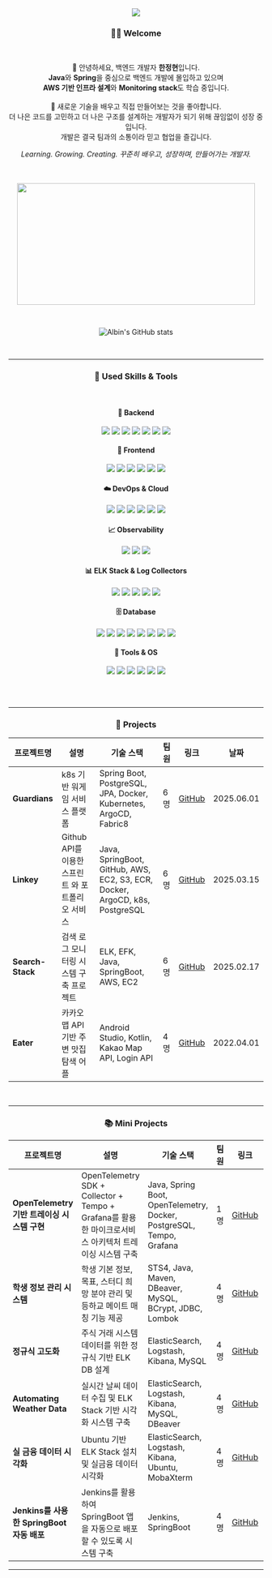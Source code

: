 <br>
<br>
<p align='center'>
    <img src="https://capsule-render.vercel.app/api?type=waving&color=90ee90&text=Learning,%20Growing,%20Creating&fontAlignY=50&fontColor=EEE4E1&fontSize=45&height=180&width=500&animation=fadeIn&borderRadius=30"/>
</p>



<h3 align="center">🙋‍♂️ Welcome</h3>

<br>

<p align="center">
  👋 안녕하세요, 백엔드 개발자 <strong>한정현</strong>입니다. <br>
  <strong>Java</strong>와 <strong>Spring</strong>을 중심으로 백엔드 개발에 몰입하고 있으며<br>
  <strong>AWS 기반 인프라 설계</strong>와 <strong>Monitoring stack</strong>도 학습 중입니다.<br>
  <br>
  🚀 새로운 기술을 배우고 직접 만들어보는 것을 좋아합니다.<br>
  더 나은 코드를 고민하고 더 나은 구조를 설계하는 개발자가 되기 위해 끊임없이 성장 중입니다.<br>
  개발은 결국 팀과의 소통이라 믿고 협업을 즐깁니다.<br>
</p>

<div align="center">
  <em>Learning. Growing. Creating. 꾸준히 배우고, 성장하며, 만들어가는 개발자.</em>
</div>


<br>
<br>
<!-- | GitAnimals | GitHub Stats |
|------------|-------------|
| [![GitAnimals](https://render.gitanimals.org/farms/letsgojh0810)](https://www.gitanimals.org/en_US?utm_medium=image&utm_source=letsgojh0810&utm_content=farm) | ![GitHub Stats](https://github-readme-stats.vercel.app/api?username=letsgojh0810&show_icons=true&theme=slateorange&size_weight=0&custom_title=Let's%20Go!&text_bold=true&card_width=500) | -->

<p align="center">
  <a href="https://www.gitanimals.org/en_US?utm_medium=image&utm_source=letsgojh0810&utm_content=farm">
  <img
    src="https://render.gitanimals.org/farms/letsgojh0810"
    width="470"
    height="240"
  />
  </a>
</p>

<br>

<p align="center">
  <img src="https://github-readme-stats.vercel.app/api?username=letsgojh0810&show_icons=true&theme=vue" alt="Albin's GitHub stats" />
</p>


<br>




---
<h3 align="center">🔨 Used Skills & Tools</h3>

<br>

<!-- Backend -->
<h4 align="center">🌱 Backend</h4>
<p align="center">
  <img src="https://img.shields.io/badge/Java-007396?style=for-the-badge&logo=openjdk&logoColor=white"/>
  <img src="https://img.shields.io/badge/Spring Boot-6DB33F?style=for-the-badge&logo=spring-boot&logoColor=white"/>
  <img src="https://img.shields.io/badge/Spring Data JPA-007396?style=for-the-badge&logo=spring&logoColor=white"/>
  <img src="https://img.shields.io/badge/JPA-59666C?style=for-the-badge&logo=hibernate&logoColor=white"/>
  <img src="https://img.shields.io/badge/MyBatis-00618A?style=for-the-badge&logo=mybatis&logoColor=white"/>
  <img src="https://img.shields.io/badge/JDBC-007396?style=for-the-badge&logo=oracle&logoColor=white"/>
  <img src="https://img.shields.io/badge/Swagger-85EA2D?style=for-the-badge&logo=swagger&logoColor=black"/>
</p>

<!-- Frontend -->
<h4 align="center">🎨 Frontend</h4>
<p align="center">
  <img src="https://img.shields.io/badge/Vite-646CFF?style=for-the-badge&logo=vite&logoColor=white"/>
  <img src="https://img.shields.io/badge/React-61DAFB?style=for-the-badge&logo=react&logoColor=black"/>
  <img src="https://img.shields.io/badge/HTML5-E34F26?style=for-the-badge&logo=html5&logoColor=white"/>
  <img src="https://img.shields.io/badge/CSS3-1572B6?style=for-the-badge&logo=css3&logoColor=white"/>
  <img src="https://img.shields.io/badge/Servlet-6DB33F?style=for-the-badge&logo=java&logoColor=white"/>
  <img src="https://img.shields.io/badge/JSP-007396?style=for-the-badge&logo=java&logoColor=white"/>
</p>

<!-- DevOps & Cloud -->
<h4 align="center">☁️ DevOps & Cloud</h4>
<p align="center">
  <img src="https://img.shields.io/badge/AWS EC2-232F3E?style=for-the-badge&logo=amazonaws&logoColor=white"/>
  <img src="https://img.shields.io/badge/AWS S3-569A31?style=for-the-badge&logo=amazonaws&logoColor=white"/>
  <img src="https://img.shields.io/badge/AWS RDS-527FFF?style=for-the-badge&logo=amazonaws&logoColor=white"/>
  <img src="https://img.shields.io/badge/Jenkins-D24939?style=for-the-badge&logo=jenkins&logoColor=white"/>
  <img src="https://img.shields.io/badge/Kubernetes-326CE5?style=for-the-badge&logo=kubernetes&logoColor=white"/>
  <img src="https://img.shields.io/badge/Docker-2496ED?style=for-the-badge&logo=docker&logoColor=white"/>
</p>

<!-- Observability -->
<h4 align="center">📈 Observability</h4>
<p align="center">
  <img src="https://img.shields.io/badge/OpenTelemetry-000000?style=for-the-badge&logo=opentelemetry&logoColor=white"/>
  <img src="https://img.shields.io/badge/Grafana-F46800?style=for-the-badge&logo=grafana&logoColor=white"/>
  <img src="https://img.shields.io/badge/Tempo-2C2D72?style=for-the-badge&logo=grafana&logoColor=white"/>
</p>

<!-- ELK Stack -->
<h4 align="center">📊 ELK Stack & Log Collectors</h4>
<p align="center">
  <img src="https://img.shields.io/badge/Elasticsearch-005571?style=for-the-badge&logo=elasticsearch&logoColor=white"/>
  <img src="https://img.shields.io/badge/Logstash-005571?style=for-the-badge&logo=logstash&logoColor=white"/>
  <img src="https://img.shields.io/badge/Kibana-005571?style=for-the-badge&logo=kibana&logoColor=white"/>
  <img src="https://img.shields.io/badge/Filebeat-005571?style=for-the-badge&logo=elastic&logoColor=white"/>
  <img src="https://img.shields.io/badge/Fluentd-2A6EBB?style=for-the-badge&logo=fluentd&logoColor=white"/>
</p>


<!-- Database -->
<h4 align="center">🗄️ Database</h4>
<p align="center">
  <img src="https://img.shields.io/badge/PostgreSQL-31648c?style=for-the-badge&logo=postgresql&logoColor=white"/>
  <img src="https://img.shields.io/badge/MySQL-4479A1?style=for-the-badge&logo=mysql&logoColor=white"/>
  <img src="https://img.shields.io/badge/Oracle-F80000?style=for-the-badge&logo=oracle&logoColor=white"/>
  <img src="https://img.shields.io/badge/Redis-DC382D?style=for-the-badge&logo=redis&logoColor=white"/>
  <img src="https://img.shields.io/badge/Firebase-a08021?style=for-the-badge&logo=firebase&logoColor=ffcd34"/>
  <img src="https://img.shields.io/badge/DB2-003366?style=for-the-badge&logo=ibm&logoColor=white"/>
  <img src="https://img.shields.io/badge/Tibero-E60027?style=for-the-badge&logoColor=white"/>
  <img src="https://img.shields.io/badge/Altibase-005BAC?style=for-the-badge&logoColor=white"/>
</p>

<!-- Tools -->
<h4 align="center">🧰 Tools & OS</h4>
<p align="center">
  <img src="https://img.shields.io/badge/Postman-FF6C37?style=for-the-badge&logo=postman&logoColor=white"/>
  <img src="https://img.shields.io/badge/Ubuntu-E95420?style=for-the-badge&logo=ubuntu&logoColor=white"/>
  <img src="https://img.shields.io/badge/VMware-607078?style=for-the-badge&logo=vmware&logoColor=white"/>
  <img src="https://img.shields.io/badge/VirtualBox-183A61?style=for-the-badge&logo=virtualbox&logoColor=white"/>
  <img src="https://img.shields.io/badge/Linux-FCC624?style=for-the-badge&logo=linux&logoColor=black"/>
  <img src="https://img.shields.io/badge/Git-F05032?style=for-the-badge&logo=git&logoColor=white"/>
</p>


<br>
<br>

---
<h3 align="center">🚀 Projects</h3>



<table align="center">
  <thead>
    <tr>
      <th>프로젝트명</th>
      <th>설명</th>
      <th>기술 스택</th>
      <th>팀원</th>
      <th>링크</th>
      <th>날짜</th>
    </tr>
  </thead>
  <tbody>
    <tr>
      <td><strong>Guardians</strong></td>
      <td>k8s 기반 워게임 서비스 플랫폼</td>
      <td>Spring Boot, PostgreSQL, JPA, Docker, Kubernetes, ArgoCD, Fabric8</td>
      <td>6명</td>
      <td><a href="https://github.com/BeeGuardians/Guardians-backend">GitHub</a></td>
      <td>2025.06.01</td>
    </tr>
    <tr>
      <td><strong>Linkey</strong></td>
      <td>Github API를 이용한 스프린트 와 포트폴리오 서비스</td>
      <td>Java, SpringBoot, GitHub, AWS, EC2, S3, ECR, Docker, ArgoCD, k8s, PostgreSQL</td>
      <td>6명</td>
      <td><a href="https://github.com/Seollal-TF-TEAM/Linkey-infra">GitHub</a></td>
      <td>2025.03.15</td>
    </tr>
    <tr>
      <td><strong>Search-Stack</strong></td>
      <td>검색 로그 모니터링 시스템 구축 프로젝트</td>
      <td>ELK, EFK, Java, SpringBoot, AWS, EC2</td>
      <td>6명</td>
      <td><a href="https://github.com/Seollal-TF-TEAM/Search-Stack">GitHub</a></td>
      <td>2025.02.17</td>
    </tr>
    <tr>
      <td><strong>Eater</strong></td>
      <td>카카오맵 API 기반 주변 맛집 탐색 어플</td>
      <td>Android Studio, Kotlin, Kakao Map API, Login API</td>
      <td>4명</td>
      <td><a href="https://github.com/marha-hwang/eater">GitHub</a></td>
      <td>2022.04.01</td>
    </tr>

  </tbody>
</table>

<br>

---

<h3 align="center">📚 Mini Projects</h3>


<table align="center">
  <thead>
    <tr>
      <th>프로젝트명</th>
      <th>설명</th>
      <th>기술 스택</th>
      <th>팀원</th>
      <th>링크</th>
      <th>날짜</th>
    </tr>
  </thead>
  <tbody>
    <tr>
    <td><strong>OpenTelemetry 기반 트레이싱 시스템 구현</strong></td>
    <td>OpenTelemetry SDK + Collector + Tempo + Grafana를 활용한 마이크로서비스 아키텍처 트레이싱 시스템 구축</td>
    <td>Java, Spring Boot, OpenTelemetry, Docker, PostgreSQL, Tempo, Grafana</td>
    <td>1명</td>
    <td><a href="https://github.com/letsgojh0810/openTelemtry">GitHub</a></td>
    <td>2025.04.15</td>
  </tr>
    <tr>
      <td><strong>학생 정보 관리 시스템</strong></td>
      <td>학생 기본 정보, 목표, 스터디 희망 분야 관리 및 등하교 메이트 매칭 기능 제공</td>
      <td>STS4, Java, Maven, DBeaver, MySQL, BCrypt, JDBC, Lombok</td>
      <td>4명</td>
      <td><a href="https://github.com/letsgojh0810/WooriInfo">GitHub</a></td>
      <td>2025.01.10</td>
    </tr>
    <tr>
      <td><strong>정규식 고도화</strong></td>
      <td>주식 거래 시스템 데이터를 위한 정규식 기반 ELK DB 설계</td>
      <td>ElasticSearch, Logstash, Kibana, MySQL</td>
      <td>4명</td>
      <td><a href="https://github.com/letsgojh0810/RegularExpression_E-Quiet">GitHub</a></td>
      <td>2025.01.17</td>
    </tr>
    <tr>
      <td><strong>Automating Weather Data</strong></td>
      <td>실시간 날씨 데이터 수집 및 ELK Stack 기반 시각화 시스템 구축</td>
      <td>ElasticSearch, Logstash, Kibana, MySQL, DBeaver</td>
      <td>4명</td>
      <td><a href="https://github.com/letsgojh0810/weather">GitHub</a></td>
      <td>2025.01.21</td>
    </tr>
    <tr>
      <td><strong>실 금융 데이터 시각화</strong></td>
      <td>Ubuntu 기반 ELK Stack 설치 및 실금융 데이터 시각화</td>
      <td>ElasticSearch, Logstash, Kibana, Ubuntu, MobaXterm</td>
      <td>4명</td>
      <td><a href="https://github.com/letsgojh0810/wooridata">GitHub</a></td>
      <td>2025.01.24</td>
    </tr>
    <tr>
      <td><strong>Jenkins를 사용한 SpringBoot 자동 배포</strong></td>
      <td>Jenkins를 활용하여 SpringBoot 앱을 자동으로 배포할 수 있도록 시스템 구축</td>
      <td>Jenkins, SpringBoot</td>
      <td>4명</td>
      <td><a href="https://github.com/Kerning-City/CICD_jenkins">GitHub</a></td>
      <td>2025.??</td>
    </tr>
  </tbody>
</table>


---

<br>
<br>

